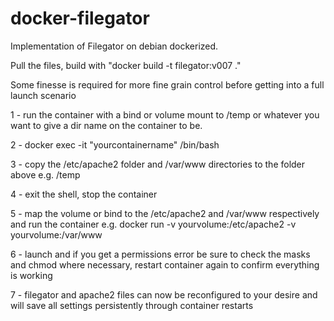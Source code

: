 # docker-filegator

Implementation of Filegator on debian dockerized.

Pull the files, build with "docker build -t filegator:v007 ."

Some finesse is required for more fine grain control before getting into a full launch scenario

1 - run the container with a bind or volume mount to /temp or whatever you want to give a dir name on the container to be.

2 - docker exec -it "yourcontainername" /bin/bash

3 - copy the /etc/apache2 folder and /var/www directories to the folder above e.g. /temp

4 - exit the shell, stop the container

5 - map the volume or bind to the /etc/apache2 and /var/www respectively and run the container e.g. docker run -v yourvolume:/etc/apache2 -v yourvolume:/var/www

6 - launch and if you get a permissions error be sure to check the masks and chmod where necessary, restart container again to confirm everything is working

7 - filegator and apache2 files can now be reconfigured to your desire and will save all settings persistently through container restarts


